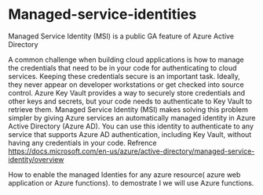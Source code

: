 # Managed-service-identities

Managed Service Identity (MSI) is a public GA feature of Azure Active Directory

A common challenge when building cloud applications is how to manage the credentials that need to be in your code for authenticating to cloud services. Keeping these credentials secure is an important task. Ideally, they never appear on developer workstations or get checked into source control. Azure Key Vault provides a way to securely store credentials and other keys and secrets, but your code needs to authenticate to Key Vault to retrieve them. Managed Service Identity (MSI) makes solving this problem simpler by giving Azure services an automatically managed identity in Azure Active Directory (Azure AD). You can use this identity to authenticate to any service that supports Azure AD authentication, including Key Vault, without having any credentials in your code. Refrence https://docs.microsoft.com/en-us/azure/active-directory/managed-service-identity/overview

How to enable the managed Identies for any azure resource( azure web application or Azure functions).
to demostrate I we will use Azure functions.
